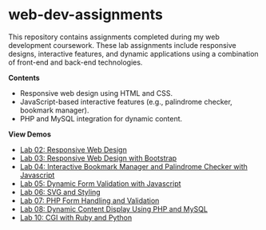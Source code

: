 # web-dev-assignments
This repository contains assignments completed during my web development coursework. These lab assignments include responsive designs, interactive features, and dynamic applications using a combination of front-end and back-end technologies.

**Contents**
- Responsive web design using HTML and CSS.
- JavaScript-based interactive features (e.g., palindrome checker, bookmark manager).
- PHP and MySQL integration for dynamic content.


**View Demos**
- [Lab 02: Responsive Web Design](https://cs.torontomu.ca/~h9ngo/lab02/lab02.html)
- [Lab 03: Responsive Web Design with Bootstrap](https://cs.torontomu.ca/~h9ngo/lab03/lab03b.html)
- [Lab 04: Interactive Bookmark Manager and Palindrome Checker with Javascript](https://cs.torontomu.ca/~h9ngo/lab04/lab04.html)
- [Lab 05: Dynamic Form Validation with Javascript](https://cs.torontomu.ca/~h9ngo/lab05/lab05.html)
- [Lab 06: SVG and Styling](https://cs.torontomu.ca/~h9ngo/lab06/lab06.html)
- [Lab 07: PHP Form Handling and Validation](https://cs.torontomu.ca/~h9ngo/lab07/lab07b.html)
- [Lab 08: Dynamic Content Display Using PHP and MySQL](https://cs.torontomu.ca/~h9ngo/lab08/lab08.php)
- [Lab 10: CGI with Ruby and Python](https://cs.torontomu.ca/~h9ngo/lab10/lab10b.html)

